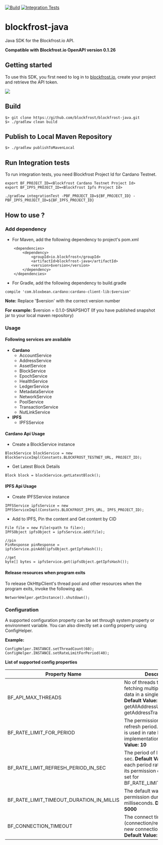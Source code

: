 [![Build](https://github.com/blockfrost/blockfrost-java/actions/workflows/build.yml/badge.svg)](https://github.com/blockfrost/blockfrost-java/actions/workflows/build.yml) [![Integration Tests](https://github.com/blockfrost/blockfrost-java/actions/workflows/integration-test.yml/badge.svg)](https://github.com/blockfrost/blockfrost-java/actions/workflows/integration-test.yml)

# blockfrost-java

Java SDK for the Blockfrost.io API.

**Compatible with Blockfrost.io OpenAPI version 0.1.26**


## Getting started

To use this SDK, you first need to log in to [blockfrost.io](https://blockfrost.io), create your project and retrieve the API token.

<img src="https://i.imgur.com/smY12ro.png">

<br/>

## Build

```
$> git clone https://github.com/blockfrost/blockfrost-java.git
$> ./gradlew clean build
```

## Publish to Local Maven Repository

```
$> ./gradlew publishToMavenLocal
```

## Run Integration tests
To run integration tests, you need Blockfrost Project Id for Cardano Testnet.
```
export BF_PROJECT_ID=<Blockfrost Cardano Testnet Project Id>
export BF_IPFS_PROJECT_ID=<Blockfrost Ipfs Project Id>

./gradlew integrationTest -PBF_PROJECT_ID=${BF_PROJECT_ID} -PBF_IPFS_PROJECT_ID=${BF_IPFS_PROJECT_ID}
```

## How to use ?

### Add dependency 

- For Maven, add the following dependency to project's pom.xml

```
    <dependencies>
        <dependency>
            <groupId>io.blockfrost</groupId>
            <artifactId>blockfrost-java</artifactId>
            <version>$version</version>
        </dependency>
    </dependencies>
```

- For Gradle, add the following dependency to build.gradle

```
compile 'com.bloxbean.cardano:cardano-client-lib:$version'
```

**Note:** Replace '$version' with the correct version number

**For example:** $version = 0.1.0-SNAPSHOT (If you have published snapshot jar to your local maven repository)

### Usage

#### Following services are available

- **Cardano**
    - AccountService
    - AddressService
    - AssetService
    - BlockService
    - EpochService
    - HealthService
    - LedgerService
    - MetadataService
    - NetworkService
    - PoolService
    - TransactionService
  - NutLinkService
- **IPFS**
    - IPFSService


#### Cardano Api Usage

- Create a BlockService instance

```
BlockService blockService = new BlockServiceImpl(Constants.BLOCKFROST_TESTNET_URL, PROJECT_ID);
```

- Get Latest Block Details

```
Block block = blockService.getLatestBlock();
```

#### IPFS Api Usage

- Create IPFSService instance

```
IPFSService ipfsService = new IPFSServiceImpl(Constants.BLOCKFROST_IPFS_URL, IPFS_PROJECT_ID);
```

- Add to IPFS, Pin the content and Get content by CID

```
File file = new File(<path to file>);
IPFSObject ipfsObject = ipfsService.add(file);

//pin
PinResponse pinResponse = ipfsService.pinAdd(ipfsObject.getIpfsHash());
       
//get
byte[] bytes = ipfsService.get(ipfsObject.getIpfsHash());
```
#### Release resources when program exits
To release OkHttpClient's thread pool and other resources when the program exits, invoke the following api.

```
NetworkHelper.getInstance().shutdown();
```

### Configuration

A supported configuration property can be set through system property or environment variable. You can also directly set a config property using ConfigHelper.

**Example:**
```
ConfigHelper.INSTANCE.setThreadCount(60);
ConfigHelper.INSTANCE.setRateLimitForPeriod(40);
```

**List of supported config properties**

| Property Name | Description |
| --------------|-------------|
| BF_API_MAX_THREADS | No of threads to use while fetching multiple pages of data in a single request. **Default Value: 10** (Example: getAllAddressUtxos, getAddressTransactions ...)|
| BF_RATE_LIMIT_FOR_PERIOD |  The permission limit for refresh period. This property is used in rate limit implementation. **Default Value: 10** |
| BF_RATE_LIMIT_REFRESH_PERIOD_IN_SEC | The period of limit refresh in sec.  **Default Value: 1** After each period rate limiter sets its permission count to value set for BF_RATE_LIMIT_FOR_PERIOD.|
| BF_RATE_LIMIT_TIMEOUT_DURATION_IN_MILLIS | The default wait for permission duration in milliseconds. **Default Value: 5000**|
| BF_CONNECTION_TIMEOUT | The connect timeout (connection/read/write) for new connections in seconds. **Default Value: 90**|

